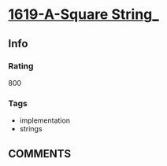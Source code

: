 # [1619-A-Square String_](https://codeforces.com/problemset/problem/1619/A)

## Info

### Rating

800

### Tags

- implementation
- strings

## __COMMENTS__

> 
